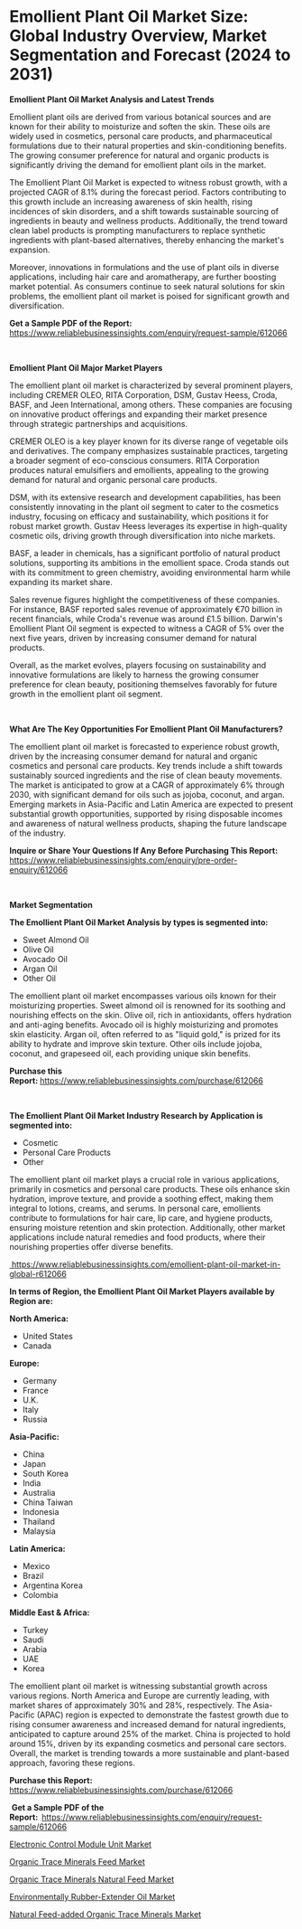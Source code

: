 <p><h1>Emollient Plant Oil Market Size: Global Industry Overview, Market Segmentation and Forecast (2024 to 2031)</h1></p><p><strong>Emollient Plant Oil Market Analysis and Latest Trends</strong></p>
<p><p>Emollient plant oils are derived from various botanical sources and are known for their ability to moisturize and soften the skin. These oils are widely used in cosmetics, personal care products, and pharmaceutical formulations due to their natural properties and skin-conditioning benefits. The growing consumer preference for natural and organic products is significantly driving the demand for emollient plant oils in the market.</p><p>The Emollient Plant Oil Market is expected to witness robust growth, with a projected CAGR of 8.1% during the forecast period. Factors contributing to this growth include an increasing awareness of skin health, rising incidences of skin disorders, and a shift towards sustainable sourcing of ingredients in beauty and wellness products. Additionally, the trend toward clean label products is prompting manufacturers to replace synthetic ingredients with plant-based alternatives, thereby enhancing the market's expansion.</p><p>Moreover, innovations in formulations and the use of plant oils in diverse applications, including hair care and aromatherapy, are further boosting market potential. As consumers continue to seek natural solutions for skin problems, the emollient plant oil market is poised for significant growth and diversification.</p></p>
<p><strong>Get a Sample PDF of the Report:&nbsp;</strong> <a href="https://www.reliablebusinessinsights.com/enquiry/request-sample/612066?utm_campaign=63&utm_medium=2&utm_source=Github&utm_content=ia&utm_term=10122024&utm_id=emollient-plant-oil">https://www.reliablebusinessinsights.com/enquiry/request-sample/612066</a></p>
<p>&nbsp;</p>
<p><strong>Emollient Plant Oil Major Market Players</strong></p>
<p><p>The emollient plant oil market is characterized by several prominent players, including CREMER OLEO, RITA Corporation, DSM, Gustav Heess, Croda, BASF, and Jeen International, among others. These companies are focusing on innovative product offerings and expanding their market presence through strategic partnerships and acquisitions.</p><p>CREMER OLEO is a key player known for its diverse range of vegetable oils and derivatives. The company emphasizes sustainable practices, targeting a broader segment of eco-conscious consumers. RITA Corporation produces natural emulsifiers and emollients, appealing to the growing demand for natural and organic personal care products.</p><p>DSM, with its extensive research and development capabilities, has been consistently innovating in the plant oil segment to cater to the cosmetics industry, focusing on efficacy and sustainability, which positions it for robust market growth. Gustav Heess leverages its expertise in high-quality cosmetic oils, driving growth through diversification into niche markets.</p><p>BASF, a leader in chemicals, has a significant portfolio of natural product solutions, supporting its ambitions in the emollient space. Croda stands out with its commitment to green chemistry, avoiding environmental harm while expanding its market share.</p><p>Sales revenue figures highlight the competitiveness of these companies. For instance, BASF reported sales revenue of approximately €70 billion in recent financials, while Croda's revenue was around £1.5 billion. Darwin's Emollient Plant Oil segment is expected to witness a CAGR of 5% over the next five years, driven by increasing consumer demand for natural products.</p><p>Overall, as the market evolves, players focusing on sustainability and innovative formulations are likely to harness the growing consumer preference for clean beauty, positioning themselves favorably for future growth in the emollient plant oil segment.</p></p>
<p>&nbsp;</p>
<p><strong>What Are The Key Opportunities For Emollient Plant Oil Manufacturers?</strong></p>
<p><p>The emollient plant oil market is forecasted to experience robust growth, driven by the increasing consumer demand for natural and organic cosmetics and personal care products. Key trends include a shift towards sustainably sourced ingredients and the rise of clean beauty movements. The market is anticipated to grow at a CAGR of approximately 6% through 2030, with significant demand for oils such as jojoba, coconut, and argan. Emerging markets in Asia-Pacific and Latin America are expected to present substantial growth opportunities, supported by rising disposable incomes and awareness of natural wellness products, shaping the future landscape of the industry.</p></p>
<p><strong>Inquire or Share Your Questions If Any Before Purchasing This Report:</strong> <a href="https://www.reliablebusinessinsights.com/enquiry/pre-order-enquiry/612066?utm_campaign=63&utm_medium=2&utm_source=Github&utm_content=ia&utm_term=10122024&utm_id=emollient-plant-oil">https://www.reliablebusinessinsights.com/enquiry/pre-order-enquiry/612066</a></p>
<p>&nbsp;</p>
<p><strong>Market Segmentation</strong></p>
<p><strong>The Emollient Plant Oil Market Analysis by types is segmented into:</strong></p>
<p><ul><li>Sweet Almond Oil</li><li>Olive Oil</li><li>Avocado Oil</li><li>Argan Oil</li><li>Other Oil</li></ul></p>
<p><p>The emollient plant oil market encompasses various oils known for their moisturizing properties. Sweet almond oil is renowned for its soothing and nourishing effects on the skin. Olive oil, rich in antioxidants, offers hydration and anti-aging benefits. Avocado oil is highly moisturizing and promotes skin elasticity. Argan oil, often referred to as "liquid gold," is prized for its ability to hydrate and improve skin texture. Other oils include jojoba, coconut, and grapeseed oil, each providing unique skin benefits.</p></p>
<p><strong>Purchase this Report:&nbsp;</strong><a href="https://www.reliablebusinessinsights.com/purchase/612066?utm_campaign=63&utm_medium=2&utm_source=Github&utm_content=ia&utm_term=10122024&utm_id=emollient-plant-oil">https://www.reliablebusinessinsights.com/purchase/612066</a></p>
<p>&nbsp;</p>
<p><strong>The Emollient Plant Oil Market Industry Research by Application is segmented into:</strong></p>
<p><ul><li>Cosmetic</li><li>Personal Care Products</li><li>Other</li></ul></p>
<p><p>The emollient plant oil market plays a crucial role in various applications, primarily in cosmetics and personal care products. These oils enhance skin hydration, improve texture, and provide a soothing effect, making them integral to lotions, creams, and serums. In personal care, emollients contribute to formulations for hair care, lip care, and hygiene products, ensuring moisture retention and skin protection. Additionally, other market applications include natural remedies and food products, where their nourishing properties offer diverse benefits.</p></p>
<p><a href="https://www.reliablebusinessinsights.com/emollient-plant-oil-market-in-global-r612066?utm_campaign=63&utm_medium=2&utm_source=Github&utm_content=ia&utm_term=10122024&utm_id=emollient-plant-oil">&nbsp;https://www.reliablebusinessinsights.com/emollient-plant-oil-market-in-global-r612066</a></p>
<p><strong>In terms of Region, the Emollient Plant Oil Market Players available by Region are:</strong></p>
<p>
    <p> <strong> North America: </strong>
        <ul>
            <li>United States</li>
            <li>Canada</li>
        </ul>
        </p> 
    <p> <strong> Europe: </strong>
        <ul>
            <li>Germany</li>
            <li>France</li>
            <li>U.K.</li>
            <li>Italy</li>
            <li>Russia</li>
        </ul>
        </p> 
    <p> <strong> Asia-Pacific: </strong>
        <ul>
            <li>China</li>
            <li>Japan</li>
            <li>South Korea</li>
            <li>India</li>
            <li>Australia</li>
            <li>China Taiwan</li>
            <li>Indonesia</li>
            <li>Thailand</li>
            <li>Malaysia</li>
        </ul>
        </p> 
    <p> <strong> Latin America: </strong>
        <ul>
            <li>Mexico</li>
            <li>Brazil</li>
            <li>Argentina Korea</li>
            <li>Colombia</li>
        </ul>
        </p> 
    <p> <strong> Middle East & Africa: </strong>
        <ul>
            <li>Turkey</li>
            <li>Saudi</li>
            <li>Arabia</li>
            <li>UAE</li>
            <li>Korea</li>
        </ul>
    </p>
    </p>
<p><p>The emollient plant oil market is witnessing substantial growth across various regions. North America and Europe are currently leading, with market shares of approximately 30% and 28%, respectively. The Asia-Pacific (APAC) region is expected to demonstrate the fastest growth due to rising consumer awareness and increased demand for natural ingredients, anticipated to capture around 25% of the market. China is projected to hold around 15%, driven by its expanding cosmetics and personal care sectors. Overall, the market is trending towards a more sustainable and plant-based approach, favoring these regions.</p></p>
<p><strong>Purchase this Report: </strong><a href="https://www.reliablebusinessinsights.com/purchase/612066?utm_campaign=63&utm_medium=2&utm_source=Github&utm_content=ia&utm_term=10122024&utm_id=emollient-plant-oil">https://www.reliablebusinessinsights.com/purchase/612066</a></p>
<p>&nbsp;<strong>Get a Sample PDF of the Report:&nbsp;&nbsp;</strong><a href="https://www.reliablebusinessinsights.com/enquiry/request-sample/612066?utm_campaign=63&utm_medium=2&utm_source=Github&utm_content=ia&utm_term=10122024&utm_id=emollient-plant-oil">https://www.reliablebusinessinsights.com/enquiry/request-sample/612066</a></p>
<p><strong></strong></p>
<p><p><a href="https://github.com/JubayerMia832/Market-Research-Report-List-1/blob/main/electronic-control-module-unit-market.md?utm_campaign=63&utm_medium=2&utm_source=Github&utm_content=ia&utm_term=10122024&utm_id=emollient-plant-oil">Electronic Control Module Unit Market</a></p><p><a href="https://www.linkedin.com/pulse/th-score-market-0ptye?utm_campaign=63&utm_medium=2&utm_source=Github&utm_content=ia&utm_term=10122024&utm_id=emollient-plant-oil">Organic Trace Minerals Feed Market</a></p><p><a href="https://www.linkedin.com/pulse/marketsize2024-2031withca-adaptive-researcher-uhyte?utm_campaign=63&utm_medium=2&utm_source=Github&utm_content=ia&utm_term=10122024&utm_id=emollient-plant-oil">Organic Trace Minerals Natural Feed Market</a></p><p><a href="https://github.com/millionkaryn68/Market-Research-Report-List-1/blob/main/environmentally-rubber-extender-oil-market.md?utm_campaign=63&utm_medium=2&utm_source=Github&utm_content=ia&utm_term=10122024&utm_id=emollient-plant-oil">Environmentally Rubber-Extender Oil Market</a></p><p><a href="https://www.linkedin.com/pulse/natural-feed-added-organic-trace-minerals-market-research-ybwke?utm_campaign=63&utm_medium=2&utm_source=Github&utm_content=ia&utm_term=10122024&utm_id=emollient-plant-oil">Natural Feed-added Organic Trace Minerals Market</a></p></p>